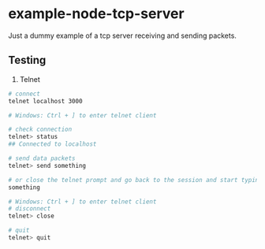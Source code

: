 # example-node-tcp-server
 Just a dummy example of a tcp server receiving and sending packets.

## Testing

1. Telnet

```sh
# connect
telnet localhost 3000

# Windows: Ctrl + ] to enter telnet client

# check connection
telnet> status
## Connected to localhost

# send data packets
telnet> send something

# or close the telnet prompt and go back to the session and start typing
something

# Windows: Ctrl + ] to enter telnet client
# disconnect
telnet> close

# quit
telnet> quit
```